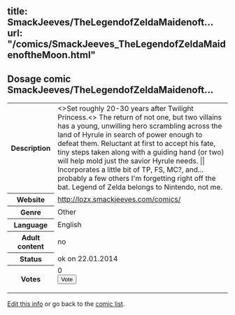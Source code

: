 title: SmackJeeves/TheLegendofZeldaMaidenoft...
url: "/comics/SmackJeeves_TheLegendofZeldaMaidenoftheMoon.html"
---
Dosage comic SmackJeeves/TheLegendofZeldaMaidenoft...
-----------------------------------------

<p id="msg"></p>
<script type="text/javascript">
if (window.location.search === '?edit_info_mail=sent_ok') {
  var elem = document.getElementById("msg");
  elem.innerHTML = 'Edited information sucessfully sent for review, which is usually done daily. Thanks!';
  elem.className = 'ok';
}
</script>
<table class="comicinfo">
<tr>
<th>Description</th><td>&lt;&gt;Set roughly 20-30 years after Twilight Princess.&lt;&gt; The return of not one, but two villains has a young, unwilling hero scrambling across the land of Hyrule in search of power enough to defeat them. Reluctant at first to accept his fate, tiny steps taken along with a guiding hand (or two) will help mold just the savior Hyrule needs. || Incorporates a little bit of TP, FS, MC?, and... probably a few others I'm forgetting right off the bat. Legend of Zelda belongs to Nintendo, not me.</td>
</tr>
<tr>
<th>Website</th><td><a href="http://lozx.smackjeeves.com/comics/">http://lozx.smackjeeves.com/comics/</a></td>
</tr>
<tr>
<th>Genre</th><td>Other</td>
</tr>
<tr>
<th>Language</th><td>English</td>
</tr>
<tr>
<th>Adult content</th><td>no</td>
</tr>
<tr>
<th>Status</th><td>ok on 22.01.2014</td>
</tr>
<tr>
<th>Votes</th><td>0
<form action="http://gaecounter.appspot.com/count/" method="POST">
<input name="name" type="hidden" value="SmackJeeves_TheLegendofZeldaMaidenoftheMoon"/>
<input name="uid" type="hidden" id="voteuid" value=""/>
<input type="submit" value="Vote"/>
</form>
</td>
</tr>
</table>
<script type="text/javascript">
var ua = navigator.userAgent;
document.getElementById("voteuid").value = ua.replace(/[^a-zA-Z0-9\._:]/g , "_");;
</script>

[Edit this info](SmackJeeves_TheLegendofZeldaMaidenoftheMoon_edit.html) or go back to the [comic list](../comic-index.html).

